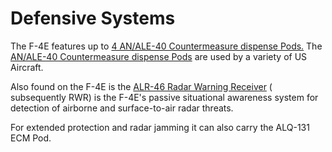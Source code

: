 # Defensive Systems

The F-4E features up
to [4 AN/ALE-40 Countermeasure dispense Pods.](./countermeasures.md) The
[AN/ALE-40 Countermeasure dispense Pods](./countermeasures.md) are used by a
variety of US Aircraft.

Also found on the F-4E is the [ALR-46 Radar Warning Receiver](radar_warning_receiver.md) (
subsequently RWR) is the F-4E's passive situational awareness system for detection of airborne and
surface-to-air radar threats. 

For extended protection and radar jamming it can also carry the ALQ-131 ECM Pod.
